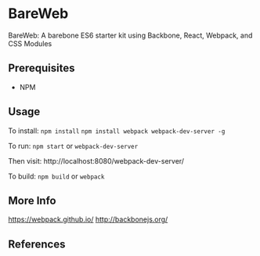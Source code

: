 # BareWeb

BareWeb: A barebone ES6 starter kit using Backbone, React, Webpack, and CSS Modules

## Prerequisites
- NPM

## Usage

To install:
`npm install`
`npm install webpack webpack-dev-server -g`

To run:
`npm start` or `webpack-dev-server`

Then visit:
http://localhost:8080/webpack-dev-server/

To build:
`npm build` or `webpack`

## More Info
https://webpack.github.io/
http://backbonejs.org/

## References
